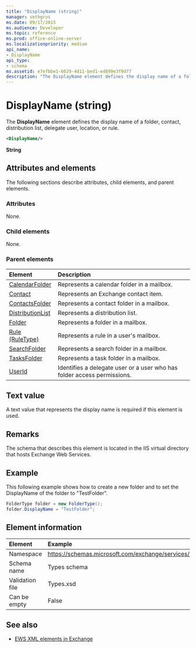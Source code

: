 ```yaml
---
title: "DisplayName (string)"
manager: sethgros
ms.date: 09/17/2015
ms.audience: Developer
ms.topic: reference
ms.prod: office-online-server
ms.localizationpriority: medium
api_name:
- DisplayName
api_type:
- schema
ms.assetid: e7efbbe1-6629-4d11-bed1-ed899e3f9d77
description: "The DisplayName element defines the display name of a folder, contact, distribution list, delegate user, location, or rule."
---
```


# DisplayName (string)

The **DisplayName** element defines the display name of a folder, contact, distribution list, delegate user, location, or rule. 
  
```XML
<DisplayName/>
```

 **String**
## Attributes and elements

The following sections describe attributes, child elements, and parent elements.
  
### Attributes

None.
  
### Child elements

None.
  
### Parent elements

|**Element**|**Description**|
|:-----|:-----|
|[CalendarFolder](calendarfolder.md) <br/> |Represents a calendar folder in a mailbox.  <br/> |
|[Contact](contact.md) <br/> |Represents an Exchange contact item.  <br/> |
|[ContactsFolder](contactsfolder.md) <br/> |Represents a contact folder in a mailbox.  <br/> |
|[DistributionList](distributionlist.md) <br/> |Represents a distribution list.  <br/> |
|[Folder](folder.md) <br/> |Represents a folder in a mailbox.  <br/> |
|[Rule (RuleType)](rule-ruletype.md) <br/> |Represents a rule in a user's mailbox.  <br/> |
|[SearchFolder](searchfolder.md) <br/> |Represents a search folder in a mailbox.  <br/> |
|[TasksFolder](tasksfolder.md) <br/> |Represents a task folder in a mailbox.  <br/> |
|[UserId](userid.md) <br/> |Identifies a delegate user or a user who has folder access permissions.  <br/> |
   
## Text value

A text value that represents the display name is required if this element is used.
  
## Remarks

The schema that describes this element is located in the IIS virtual directory that hosts Exchange Web Services.
  
## Example

This following example shows how to create a new folder and to set the DisplayName of the folder to "TestFolder".
  
```cs
FolderType folder = new FolderType();
folder.DisplayName = "TestFolder";
```

## Element information

| Element | Example |
|:-----|:-----|
|Namespace  <br/> |https://schemas.microsoft.com/exchange/services/2006/types  <br/> |
|Schema name  <br/> |Types schema  <br/> |
|Validation file  <br/> |Types.xsd  <br/> |
|Can be empty  <br/> |False  <br/> |
   
## See also

- [EWS XML elements in Exchange](ews-xml-elements-in-exchange.md)

